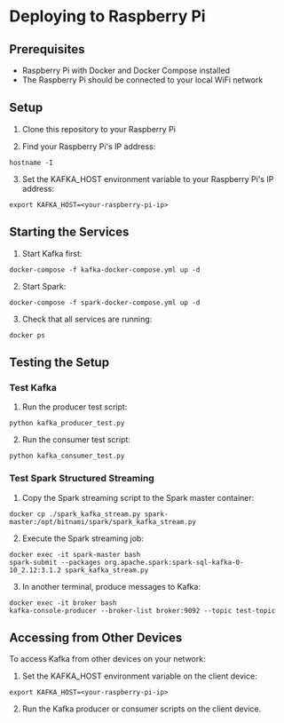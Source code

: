 
# Deploying to Raspberry Pi

## Prerequisites
- Raspberry Pi with Docker and Docker Compose installed
- The Raspberry Pi should be connected to your local WiFi network

## Setup

1. Clone this repository to your Raspberry Pi

2. Find your Raspberry Pi's IP address:
```
hostname -I
```

3. Set the KAFKA_HOST environment variable to your Raspberry Pi's IP address:
```
export KAFKA_HOST=<your-raspberry-pi-ip>
```

## Starting the Services

1. Start Kafka first:
```
docker-compose -f kafka-docker-compose.yml up -d
```

2. Start Spark:
```
docker-compose -f spark-docker-compose.yml up -d
```

3. Check that all services are running:
```
docker ps
```

## Testing the Setup

### Test Kafka

1. Run the producer test script:
```
python kafka_producer_test.py
```

2. Run the consumer test script:
```
python kafka_consumer_test.py
```

### Test Spark Structured Streaming

1. Copy the Spark streaming script to the Spark master container:
```
docker cp ./spark_kafka_stream.py spark-master:/opt/bitnami/spark/spark_kafka_stream.py 
```

2. Execute the Spark streaming job:
```
docker exec -it spark-master bash
spark-submit --packages org.apache.spark:spark-sql-kafka-0-10_2.12:3.1.2 spark_kafka_stream.py
```

3. In another terminal, produce messages to Kafka:
```
docker exec -it broker bash
kafka-console-producer --broker-list broker:9092 --topic test-topic
```

## Accessing from Other Devices

To access Kafka from other devices on your network:

1. Set the KAFKA_HOST environment variable on the client device:
```
export KAFKA_HOST=<your-raspberry-pi-ip>
```

2. Run the Kafka producer or consumer scripts on the client device.
```

